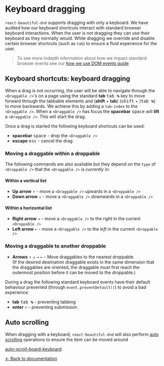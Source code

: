# Keyboard dragging

`react-beautiful-dnd` supports dragging with only a keyboard. We have audited how our keyboard shortcuts interact with standard browser keyboard interactions. When the user is not dragging they can use their keyboard as they normally would. While dragging we override and disable certain browser shortcuts (such as `tab`) to ensure a fluid experience for the user.

> To see more indepth information about how we impact standard browser events see our [how we use DOM events guide](/docs/guides/how-we-use-dom-events.md)

## Keyboard shortcuts: keyboard dragging

When a drag is not occurring, the user will be able to navigate through the `<Draggable />`'s on a page using the standard **tab** <kbd>tab ↹</kbd> key to move forward through the tabbable elements and (**shift** + **tab**) (<kbd>shift</kbd> + )<kbd>tab ↹</kbd>) to move backwards. We achieve this by adding a `tab-index` to the `<Draggable />`. When a `<Draggable />` has focus the **spacebar** <kbd>space</kbd> will **lift** a `<Draggable />`. This will start the drag.

Once a drag is started the following keyboard shortcuts can be used:

- **spacebar** <kbd>space</kbd> - drop the `<Draggable />`
- **escape** <kbd>esc</kbd> - cancel the drag

### Moving a draggable within a droppable

The following commands are also available but they depend on the `type` of `<Droppable />` that the `<Draggable />` is _currently_ in:

#### Within a vertical list

- **Up arrow** <kbd>↑</kbd> - move a `<Draggable />` upwards in a `<Droppable />`
- **Down arrow** <kbd>↓</kbd> - move a `<Draggable />` downwards in a `<Droppable />`

#### Within a horizontal list

- **Right arrow** <kbd>→</kbd> - move a `<Draggable />` to the _right_ in the current `<Droppable />`
- **Left arrow** <kbd>←</kbd> - move a `<Draggable />` to the _left_ in the current `<Droppable />`

### Moving a draggable to another droppable

- **Arrows** <kbd>↑</kbd> <kbd>↓</kbd> <kbd>→</kbd> <kbd>←</kbd> - Move draggables to the nearest droppable.  
(If the desired destination draggable exists in the same dimension that the draggables are oriented, the draggable must first reach the outermost position before it can be moved to the droppable.)

During a drag the following standard keyboard events have their default behaviour prevented (through `event.preventDefault()`) to avoid a bad experience:

- **tab** <kbd>tab ↹</kbd> - preventing tabbing
- **enter** <kbd>⏎</kbd> - preventing submission

## Auto scrolling

When dragging with a keyboard, `react-beautiful-dnd` will also perform [auto scrolling](/docs/guides/auto-scrolling.md) operations to ensure the item can be moved around

[auto-scroll-board-keyboard](https://user-images.githubusercontent.com/2182637/36520650-3d3638f8-17e6-11e8-9cba-1fb439070285.gif)

[← Back to documentation](/README.md#documentation-)
